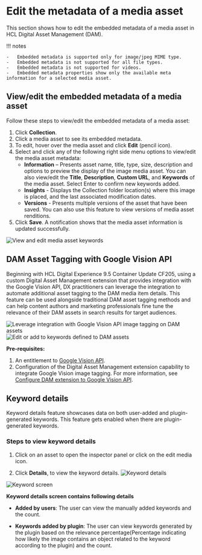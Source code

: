 # Edit the metadata of a media asset

This section shows how to edit the embedded metadata of a media asset in HCL Digital Asset Management \(DAM\).

!!! notes

    -   Embedded metadata is supported only for image/jpeg MIME type.
    -   Embedded metadata is not supported for all file types.
    -   Embedded metadata is not supported for videos.
    -   Embedded metadata properties show only the available meta information for a selected media asset.

## View/edit the embedded metadata of a media asset

Follow these steps to view/edit the embedded metadata of a media asset:

1.  Click **Collection**.
2.  Click a media asset to see its embedded metadata.
3.  To edit, hover over the media asset and click **Edit** \(pencil icon\).
4.  Select and click any of the following right side menu options to view/edit the media asset metadata:
    -   **Information** – Presents asset name, title, type, size, description and options to preview the display of the image media asset. You can also view/edit the **Title**, **Description**, **Custom URL**, and **Keywords** of the media asset. Select Enter to confirm new keywords added. 
    -   **Insights** - Displays the Collection folder location\(s\) where this image is placed, and the last associated modification dates.
    -   **Versions** - Presents multiple versions of the asset that have been saved. You can also use this feature to view versions of media asset renditions.
5.  Click **Save**. A notification shows that the media asset information is updated successfully.

![View and edit media asset keywords](../../../../images/View_and_edit_media_asset_keywords.png)

## DAM Asset Tagging with Google Vision API

Beginning with HCL Digital Experience 9.5 Container Update CF205, using a custom  Digital Asset Management extension that provides integration with the Google Vision API, DX practitioners can leverage the integration to automate additional asset tagging to the DAM media item details. This feature can be used alongside traditional DAM asset tagging methods and can help content authors and marketing professionals fine tune the relevance of their DAM assets in search results for target audiences.  

![Leverage integration with Google Vision API image tagging on DAM assets](../../../../images/Leverage_integration_with%20Google%20API.png)
![Edit or add to keywords defined to DAM assets](../../../../images/Edit_or_add_to_keyword_to_DAM_assets.png)

**Pre-requisites:**

1. An entitlement to [Google Vision API](https://cloud.google.com/vision/docs/detect-labels-image-api). 
2. Configuration of the Digital Asset Management extension capability to integrate Google Vision image tagging. For more information, see [Configure DAM extension to Google Vision API](../../configuration/dam_extensibility/configure_DAM_extension_to_google_vision_API.md).

## Keyword details

Keyword details feature showcases data on both user-added and plugin-generated keywords. This feature gets enabled when there are plugin-generated keywords.

### Steps to view keyword details

1. Click on an asset to open the inspector panel or click on the edit media icon.

2. Click **Details**, to view the keyword details.
![Keyword details](../../../../images/dam_keyword_details.png)

![Keyword screen](../../../../images/dam_keyword_screen.png)

**Keyword details screen contains following details**

- **Added by users**: The user can view the manually added keywords and the count.

- **Keywords added by plugin**: The user can view keywords generated by the plugin based on the relevance percentage(Percentage indicating how likely the image contains an object related to the keyword according to the plugin) and the count.


